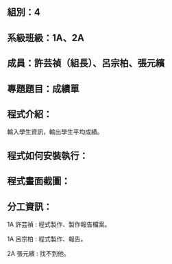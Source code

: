 ## 組別：4
## 系級班級：1A、2A
## 成員：許芸禎（組長）、呂宗柏、張元繽
## 專題題目：成績單
## 程式介紹：
輸入學生資訊，輸出學生平均成績。
## 程式如何安裝執行：

## 程式畫面截圖：

## 分工資訊：
1A 許芸禎 : 程式製作、製作報告檔案。

1A 呂宗柏 : 程式製作、報告。

2A 張元繽 : 找不到他。
